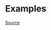 


# Examples


[Source](http://www.rubydoc.info/gems/rubocop/RuboCop/Cop/Style/EmptyBlockParameter)